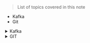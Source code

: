 
> List of topics covered in this note

- Kafka
- Git


<details><summary> Kafka </summary>

       > This repository has the complete code related to kafka producers/consumers using spring boot.

         - [Setup-Kafka](https://github.com/Avinashlikes/Resources/blob/master/Kafka.md)

       > Securing your Kafka Cluster using SSL

        - [Kafka SSL SetUp](https://github.com/Avinashlikes/Resources/blob/master/Kafka_Security.md)

</details>

<details> <summary> GIT </summary>
 
 
</details>

